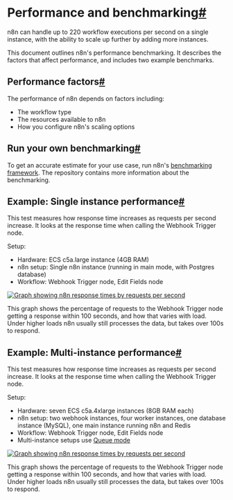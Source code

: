 [](https://github.com/n8n-io/n8n-docs/edit/main/docs/hosting/scaling/performance-benchmarking.md "Edit this page")

# Performance and benchmarking[#](#performance-and-benchmarking "Permanent link")

n8n can handle up to 220 workflow executions per second on a single instance, with the ability to scale up further by adding more instances.

This document outlines n8n's performance benchmarking. It describes the factors that affect performance, and includes two example benchmarks.

## Performance factors[#](#performance-factors "Permanent link")

The performance of n8n depends on factors including:

*   The workflow type
*   The resources available to n8n
*   How you configure n8n's scaling options

## Run your own benchmarking[#](#run-your-own-benchmarking "Permanent link")

To get an accurate estimate for your use case, run n8n's [benchmarking framework](https://github.com/n8n-io/n8n/tree/master/packages/%40n8n/benchmark). The repository contains more information about the benchmarking.

## Example: Single instance performance[#](#example-single-instance-performance "Permanent link")

This test measures how response time increases as requests per second increase. It looks at the response time when calling the Webhook Trigger node.

Setup:

*   Hardware: ECS c5a.large instance (4GB RAM)
*   n8n setup: Single n8n instance (running in main mode, with Postgres database)
*   Workflow: Webhook Trigger node, Edit Fields node

[![Graph showing n8n response times by requests per second](../../../_images/hosting/scaling/benchmarking-single-instance-100-250.png)](https://docs.n8n.io/_images/hosting/scaling/benchmarking-single-instance-100-250.png)

This graph shows the percentage of requests to the Webhook Trigger node getting a response within 100 seconds, and how that varies with load. Under higher loads n8n usually still processes the data, but takes over 100s to respond.

## Example: Multi-instance performance[#](#example-multi-instance-performance "Permanent link")

This test measures how response time increases as requests per second increase. It looks at the response time when calling the Webhook Trigger node.

Setup:

*   Hardware: seven ECS c5a.4xlarge instances (8GB RAM each)
*   n8n setup: two webhook instances, four worker instances, one database instance (MySQL), one main instance running n8n and Redis
*   Workflow: Webhook Trigger node, Edit Fields node
*   Multi-instance setups use [Queue mode](../queue-mode/)

[![Graph showing n8n response times by requests per second](../../../_images/hosting/scaling/benchmarking-multi-instance-500-2500.png)](https://docs.n8n.io/_images/hosting/scaling/benchmarking-multi-instance-500-2500.png)

This graph shows the percentage of requests to the Webhook Trigger node getting a response within 100 seconds, and how that varies with load. Under higher loads n8n usually still processes the data, but takes over 100s to respond.